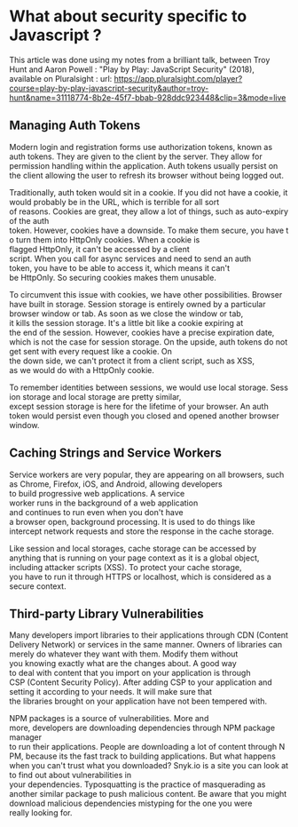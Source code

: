 # What about security specific to Javascript ?

This article was done using my notes from a brilliant talk, between Troy Hunt and Aaron Powell  : "Play by Play: JavaScript Security" (2018), available on Pluralsight : url: https://app.pluralsight.com/player?course=play-by-play-javascript-security&author=troy-hunt&name=31118774-8b2e-45f7-bbab-928ddc923448&clip=3&mode=live


## Managing Auth Tokens

Modern login and registration forms use authorization tokens, known as auth tokens. They are given to the client by the server. They allow for permission handling within the application. Auth tokens usually persist on the client allowing the user to refresh its browser without being logged out. 

Traditionally, auth token would sit in a cookie. If you did not have a cookie, it would probably be in the URL, which is terrible for all sort of reasons. Cookies are great, they allow a lot of things, such as auto-expiry of the auth token. However, cookies have a downside. To make them secure, you have to turn them into HttpOnly cookies. When a cookie is flagged HttpOnly, it can't be accessed by a client script. When you call for async services and need to send an auth token, you have to be able to access it, which means it can't be HttpOnly. So securing cookies makes them unusable. 

To circumvent this issue with cookies, we have other possibilities. Browser have built in storage. Session storage is entirely owned by a particular browser window or tab. As soon as we close the window or tab, it kills the session storage. It's a little bit like a cookie expiring at the end of the session. However, cookies have a precise expiration date, which is not the case for session storage. On the upside, auth tokens do not get sent with every request like a cookie. On the down side, we can't protect it from a client script, such as XSS, as we would do with a HttpOnly cookie.

To remember identities between sessions, we would use local storage. Session storage and local storage are pretty similar, except session storage is here for the lifetime of your browser. An auth token would persist even though you closed and opened another browser window. 


## Caching Strings and Service Workers

Service workers are very popular, they are appearing on all browsers, such as Chrome, Firefox, iOS, and Android, allowing developers to build progressive web applications. A service worker runs in the background of a web application and continues to run even when you don't have a browser open, background processing. It is used to do things like intercept network requests and store the response in the cache storage.

Like session and local storages, cache storage can be accessed by anything that is running on your page context as it is a global object, including attacker scripts (XSS). To protect your cache storage, you have to run it through HTTPS or localhost, which is considered as a secure context. 


## Third-party Library Vulnerabilities

Many developers import libraries to their applications through CDN (Content Delivery Network) or services in the same manner. Owners of libraries can merely do whatever they want with them. Modify them without you knowing exactly what are the changes about. A good way to deal with content that you import on your application is through CSP (Content Security Policy). After adding CSP to your application and setting it according to your needs. It will make sure that the libraries brought on your application have not been tempered with. 

NPM packages is a source of vulnerabilities. More and more, developers are downloading dependencies through NPM package manager to run their applications. People are downloading a lot of content through NPM, because its the fast track to building applications. But what happens when you can't trust what you downloaded? Snyk.io is a site you can look at to find out about vulnerabilities in your dependencies. Typosquatting is the practice of masquerading as another similar package to push malicious content. Be aware that you might download malicious dependencies mistyping for the one you were really looking for. 



